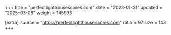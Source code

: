 +++
title = "perfectlighthousescores.com"
date = "2023-01-31"
updated = "2025-03-08"
weight = 145993

[extra]
source = "https://perfectlighthousescores.com"
ratio = 97
size = 143
+++
